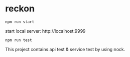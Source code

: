 # reckon

`npm run start`

start local server: http://localhost:9999


`npm run test`

This project contains api test & service test by using nock. 
